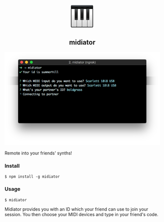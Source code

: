 <p align="center"><img src="keyboard.png" width=80 alt="Icon"/></p>

<h2 align="center">midiator</h2>

<p align="center"><img src="image.png" alt="Screenshot"/></p>

Remote into your friends' synths!

### Install

```
$ npm install -g midiator
```

### Usage

```
$ midiator
```

Midiator provides you with an ID which your friend can use to join your session.
You then choose your MIDI devices and type in your friend's code.
